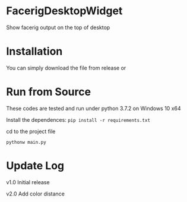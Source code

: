 # FacerigDesktopWidget
Show facerig output on the top of desktop
# Installation
You can simply download the file from release or
# Run from Source
These codes are tested and run under python 3.7.2 on Windows 10 x64

Install the dependences: `pip install -r requirements.txt`

cd to the project file

`pythonw main.py`

# Update Log
v1.0 Initial release

v2.0 Add color distance
